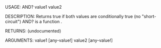 USAGE:
     AND? value1 value2 

DESCRIPTION:
     Returns true if both values are conditionally true (no "short-circuit")
     AND? is a function .

RETURNS:
    (undocumented)

ARGUMENTS:
    value1 [any-value!]
    value2 [any-value!]
